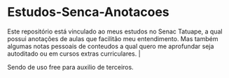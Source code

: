 # Estudos-Senca-Anotacoes
Este repositório está vinculado ao meus estudos no Senac Tatuape, a qual possui anotações de aulas que facilitão meu entendimento. Mas também algumas notas pessoais de conteudos a qual quero me aprofundar seja autoditado ou em cursos extras curriculares.  |

Sendo de uso free para auxilio de terceiros. 
